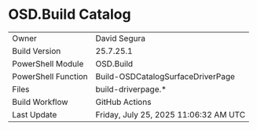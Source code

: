 ﻿# OSD.Build Catalog

| | |
|-|-|
| Owner | David Segura |
| Build Version | 25.7.25.1 |
| PowerShell Module | OSD.Build |
| PowerShell Function | Build-OSDCatalogSurfaceDriverPage |
| Files | build-driverpage.* |
| Build Workflow | GitHub Actions |
| Last Update | Friday, July 25, 2025 11:06:32 AM UTC |
